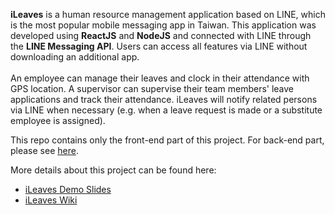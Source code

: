 **iLeaves** is a human resource management application based on LINE, which is the most popular mobile messaging app in Taiwan. This application was developed using **ReactJS** and **NodeJS** and connected with LINE through the **LINE Messaging API**. Users can access all features via LINE without downloading an additional app. <br>
<br>
An employee can manage their leaves and clock in their attendance with GPS location. A supervisor can supervise their team members' leave applications and track their attendance. iLeaves will notify related persons via LINE when necessary (e.g. when a leave request is made or a substitute employee is assigned).

This repo contains only the front-end part of this project. For back-end part, please see [here](https://github.com/yansinhuang/iLeaves).

More details about this project can be found here:<br>
* [iLeaves Demo Slides](https://github.com/yansinhuang/iLeaves/blob/master/iLeaves_Demo_Slides.pdf)<br>
* [iLeaves Wiki](https://github.com/yansinhuang/iLeaves/wiki)
